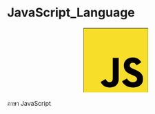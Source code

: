 # JavaScript_Language
<p align="center">
  <img src="JS.jpg" width="150px" height="150px"> 
</p>

ภาษา  JavaScript
